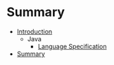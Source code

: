 # Summary

* [Introduction](README.md)
   * Java
       * [Language Specification](java_language_specification.md)
* [Summary](SUMMARY.md)

